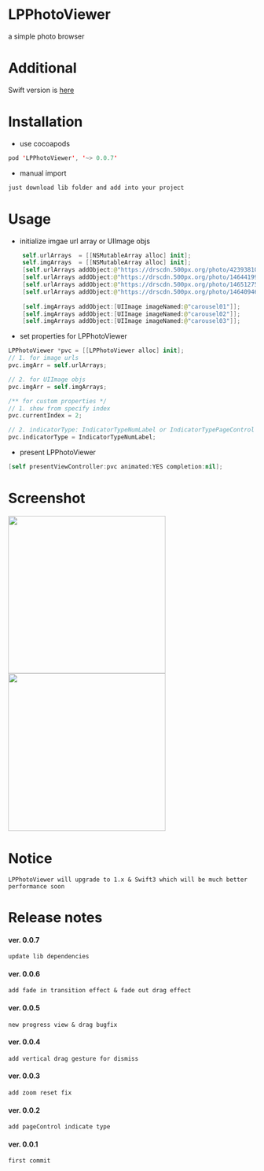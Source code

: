 # LPPhotoViewer

a simple photo browser 

# Additional

Swift version is [here](https://github.com/litt1e-p/LPPhotoViewer-swift)

# Installation

- use cocoapods
```swift
pod 'LPPhotoViewer', '~> 0.0.7'
```
- manual import
```swift
just download lib folder and add into your project
```

# Usage

- initialize imgae url array or UIImage objs
```swift
    self.urlArrays  = [[NSMutableArray alloc] init];
    self.imgArrays  = [[NSMutableArray alloc] init];
    [self.urlArrays addObject:@"https://drscdn.500px.org/photo/42393810/q=80_m=2000/fed5ccbf106c289f62e5762df92f1438"];
    [self.urlArrays addObject:@"https://drscdn.500px.org/photo/146441995/q=80_m=2000/0a6e687c0750ea05abf709bbd8c3d7f8"];
    [self.urlArrays addObject:@"https://drscdn.500px.org/photo/146512755/q=80_m=2000_k=1/62c584ed280fb11bbdb7d1c5451b6676"];
    [self.urlArrays addObject:@"https://drscdn.500px.org/photo/146409463/q=80_m=2000/9658bd373b7f84799dda05253d404a5d"];
    
    [self.imgArrays addObject:[UIImage imageNamed:@"carousel01"]];
    [self.imgArrays addObject:[UIImage imageNamed:@"carousel02"]];
    [self.imgArrays addObject:[UIImage imageNamed:@"carousel03"]];
```
- set properties for LPPhotoViewer
```swift
LPPhotoViewer *pvc = [[LPPhotoViewer alloc] init];
// 1. for image urls
pvc.imgArr = self.urlArrays;

// 2. for UIImage objs
pvc.imgArr = self.imgArrays;

/** for custom properties */
// 1. show from specify index
pvc.currentIndex = 2;

// 2. indicatorType: IndicatorTypeNumLabel or IndicatorTypePageControl or none
pvc.indicatorType = IndicatorTypeNumLabel;

```

- present LPPhotoViewer
```swift
[self presentViewController:pvc animated:YES completion:nil];
```

# Screenshot

<img src="screenshot1.gif" width="320"> <img src="screenshot2.gif" width="320">

# Notice

`LPPhotoViewer will upgrade to 1.x & Swift3 which will be much better performance soon`

# Release notes

#### ver. 0.0.7
`update lib dependencies`

#### ver. 0.0.6 
`add fade in transition effect & fade out drag effect`

#### ver. 0.0.5
`new progress view & drag bugfix`

#### ver. 0.0.4
`add vertical drag gesture for dismiss`

#### ver. 0.0.3
`add zoom reset fix`

#### ver. 0.0.2
`add pageControl indicate type`

#### ver. 0.0.1
`first commit`
